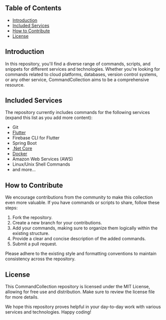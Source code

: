 ## Table of Contents
- [Introduction](#introduction)
- [Included Services](#included-services)
- [How to Contribute](#how-to-contribute)
- [License](#license)

## Introduction

In this repository, you'll find a diverse range of commands, scripts, and snippets for different services and technologies. Whether you're looking for commands related to cloud platforms, databases, version control systems, or any other service, CommandCollection aims to be a comprehensive resource.

## Included Services

The repository currently includes commands for the following services (expand this list as you add more content):
- Git
- [Flutter](./flutter/README.md)
- Firebase CLI for Flutter
- Spring Boot
- [.Net Core](./dotnet-core/README.md)
- [Docker](./docker/README.md)
- Amazon Web Services (AWS)
- Linux/Unix Shell Commands
- and more...

## How to Contribute

We encourage contributions from the community to make this collection even more valuable. If you have commands or scripts to share, follow these steps:
1. Fork the repository.
2. Create a new branch for your contributions.
3. Add your commands, making sure to organize them logically within the existing structure.
4. Provide a clear and concise description of the added commands.
5. Submit a pull request.

Please adhere to the existing style and formatting conventions to maintain consistency across the repository.

## License

This CommandCollection repository is licensed under the MIT License, allowing for free use and distribution. Make sure to review the license file for more details.

We hope this repository proves helpful in your day-to-day work with various services and technologies. Happy coding!
